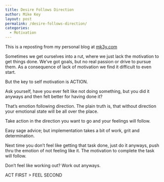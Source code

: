 ```yaml
---
title: Desire Follows Direction
author: Mike Key
layout: post
permalink: /desire-follows-direction/
categories:
  - Motivation
---
```

This is a reposting from my personal blog at <a title="Desire Follow Direction" href="https://mk3y.com/desire-follows-direction" target="_blank" rel="author">mk3y.com</a>

Sometimes we get ourselves into a rut, where we just lack the motivation to get things done. We’ve got goals, but no real passion or drive to pursue them. As a consequence of lack of motivation we find it difficult to even start.

But the key to self motivation is ACTION.

Ask yourself, have you ever felt like not doing something, but you did it anyways and then felt better for having done it?

That’s emotion following direction. The plain truth is, that without direction your emotional state will be all over the place.

Take action in the direction you want to go and your feelings will follow.

Easy sage advice; but implementation takes a bit of work, grit and determination.

Next time you don’t feel like getting that task done, just do it anyways, push thru the emotion of not feeling like it. The motivation to complete the task will follow.

Don’t feel like working out? Work out anyways.

ACT FIRST > FEEL SECOND
